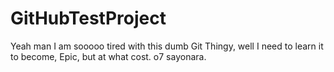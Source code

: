 # GitHubTestProject
 
Yeah man I am sooooo tired with this dumb Git Thingy, well I need to learn it to become, Epic, but at what cost. o7 sayonara.